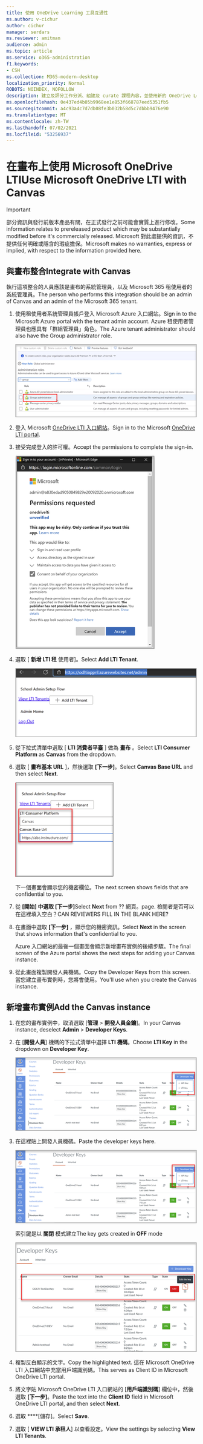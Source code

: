 ```yaml
---
title: 使用 OneDrive Learning 工具互通性
ms.author: v-cichur
author: cichur
manager: serdars
ms.reviewer: amitman
audience: admin
ms.topic: article
ms.service: o365-administration
f1.keywords:
- CSH
ms.collection: M365-modern-desktop
localization_priority: Normal
ROBOTS: NOINDEX, NOFOLLOW
description: 建立及評分工作分派、組建及 curate 課程內容，並使用新的 OneDrive Learning 工具互通性應用程式即時共同作業。
ms.openlocfilehash: 0e437ed4b05b9968ee1e853f668787eed5351fb5
ms.sourcegitcommit: a4c93a4c7d7db08fe3b032b58d5c7dbbb9476e90
ms.translationtype: MT
ms.contentlocale: zh-TW
ms.lasthandoff: 07/02/2021
ms.locfileid: "53256937"
---
```

# <a name="use-microsoft-onedrive-lti-with-canvas"></a><span data-ttu-id="885a0-103">在畫布上使用 Microsoft OneDrive LTI</span><span class="sxs-lookup"><span data-stu-id="885a0-103">Use Microsoft OneDrive LTI with Canvas</span></span>

> [!IMPORTANT]
> <span data-ttu-id="885a0-104">部分資訊與發行前版本產品有關，在正式發行之前可能會實質上進行修改。</span><span class="sxs-lookup"><span data-stu-id="885a0-104">Some information relates to prereleased product which may be substantially modified before it's commercially released.</span></span> <span data-ttu-id="885a0-105">Microsoft 對此處提供的資訊，不提供任何明確或隱含的瑕疵擔保。</span><span class="sxs-lookup"><span data-stu-id="885a0-105">Microsoft makes no warranties, express or implied, with respect to the information provided here.</span></span>

## <a name="integrate-with-canvas"></a><span data-ttu-id="885a0-106">與畫布整合</span><span class="sxs-lookup"><span data-stu-id="885a0-106">Integrate with Canvas</span></span>

<span data-ttu-id="885a0-107">執行這項整合的人員應該是畫布的系統管理員，以及 Microsoft 365 租使用者的系統管理員。</span><span class="sxs-lookup"><span data-stu-id="885a0-107">The person who performs this integration should be an admin of Canvas and an admin of the Microsoft 365 tenant.</span></span>

1. <span data-ttu-id="885a0-108">使用租使用者系統管理員帳戶登入 Microsoft Azure 入口網站。</span><span class="sxs-lookup"><span data-stu-id="885a0-108">Sign in to the Microsoft Azure portal with the tenant admin account.</span></span> <span data-ttu-id="885a0-109">Azure 租使用者管理員也應具有「群組管理員」角色。</span><span class="sxs-lookup"><span data-stu-id="885a0-109">The Azure tenant administrator should also have the Group administrator role.</span></span>

    ![群組管理員高亮顯示](../media/lti-media/lti-group-admin.png)

2. <span data-ttu-id="885a0-111">登入 Microsoft [OneDrive LTI 入口網站](https://odltiappnl.azurewebsites.net/admin)。</span><span class="sxs-lookup"><span data-stu-id="885a0-111">Sign in to the Microsoft [OneDrive LTI portal](https://odltiappnl.azurewebsites.net/admin).</span></span>

3. <span data-ttu-id="885a0-112">接受完成登入的許可權。</span><span class="sxs-lookup"><span data-stu-id="885a0-112">Accept the permissions to complete the sign-in.</span></span>

    ![接受許可權](../media/lti-media/lti-permissions.png)

4. <span data-ttu-id="885a0-114">選取 [ **新增 LTI 租** 使用者]。</span><span class="sxs-lookup"><span data-stu-id="885a0-114">Select **Add LTI Tenant**.</span></span>

     ![新增 LTI 租使用者](../media/lti-media/lti-add-tenant.png)

5. <span data-ttu-id="885a0-116">從下拉式清單中選取 [ **LTI 消費者平臺** ] 做為 **畫布** 。</span><span class="sxs-lookup"><span data-stu-id="885a0-116">Select **LTI Consumer Platform** as **Canvas** from the dropdown.</span></span>

6. <span data-ttu-id="885a0-117">選取 [ **畫布基本 URL** ]，然後選取 **[下一步]**。</span><span class="sxs-lookup"><span data-stu-id="885a0-117">Select **Canvas Base URL** and then select **Next**.</span></span>

    ![選取 [畫布] 和 [新增基礎 URL]](../media/lti-media/lti-canvas-base-url.png)

   <span data-ttu-id="885a0-119">下一個畫面會顯示您的機密欄位。</span><span class="sxs-lookup"><span data-stu-id="885a0-119">The next screen shows fields that are confidential to you.</span></span>

7. <span data-ttu-id="885a0-120">從 **[開始] 中選取 [下一步]**</span><span class="sxs-lookup"><span data-stu-id="885a0-120">Select **Next** from ??</span></span> <span data-ttu-id="885a0-121">網頁。</span><span class="sxs-lookup"><span data-stu-id="885a0-121">page.</span></span> <span data-ttu-id="885a0-122">檢閱者是否可以在這裡填入空白？</span><span class="sxs-lookup"><span data-stu-id="885a0-122">CAN REVIEWERS FILL IN THE BLANK HERE?</span></span>

8. <span data-ttu-id="885a0-123">在畫面中選取 **[下一步]** ，顯示您的機密資訊。</span><span class="sxs-lookup"><span data-stu-id="885a0-123">Select **Next** in the screen that shows information that's confidential to you.</span></span>

   <span data-ttu-id="885a0-124">Azure 入口網站的最後一個畫面會顯示新增畫布實例的後續步驟。</span><span class="sxs-lookup"><span data-stu-id="885a0-124">The final screen of the Azure portal shows the next steps for adding your Canvas instance.</span></span>

9. <span data-ttu-id="885a0-125">從此畫面複製開發人員機碼。</span><span class="sxs-lookup"><span data-stu-id="885a0-125">Copy the Developer Keys from this screen.</span></span> <span data-ttu-id="885a0-126">當您建立畫布實例時，您將會使用。</span><span class="sxs-lookup"><span data-stu-id="885a0-126">You'll use when you create the Canvas instance.</span></span>

## <a name="add-the-canvas-instance"></a><span data-ttu-id="885a0-127">新增畫布實例</span><span class="sxs-lookup"><span data-stu-id="885a0-127">Add the Canvas instance</span></span>

1. <span data-ttu-id="885a0-128">在您的畫布實例中，取消選取 [**管理**  >  **開發人員金鑰**]。</span><span class="sxs-lookup"><span data-stu-id="885a0-128">In your Canvas instance, deselect **Admin** > **Developer Keys**.</span></span>

2. <span data-ttu-id="885a0-129">在 [**開發人員**] 機碼的下拉式清單中選擇 **LTI 機碼**。</span><span class="sxs-lookup"><span data-stu-id="885a0-129">Choose **LTI Key** in the dropdown on **Developer Key**.</span></span>

   ![取得 LTI 開發人員金鑰](../media/lti-media/lti-developer-keys.png)

3. <span data-ttu-id="885a0-131">在這裡貼上開發人員機碼。</span><span class="sxs-lookup"><span data-stu-id="885a0-131">Paste the developer keys here.</span></span>

     ![貼上開發人員機碼](../media/lti-media/lti-developer-keys.png)

   <span data-ttu-id="885a0-133">索引鍵是以 **關閉** 模式建立</span><span class="sxs-lookup"><span data-stu-id="885a0-133">The key gets created in **OFF** mode</span></span>

   ![在關閉模式中建立的開發人員機碼](../media/lti-media/lti-copy-developer-keys.png)

4. <span data-ttu-id="885a0-135">複製反白顯示的文字。</span><span class="sxs-lookup"><span data-stu-id="885a0-135">Copy the highlighted text.</span></span>
    <span data-ttu-id="885a0-136">這在 Microsoft OneDrive LTI 入口網站中充當用戶端識別碼。</span><span class="sxs-lookup"><span data-stu-id="885a0-136">This serves as Client ID in Microsoft OneDrive LTI portal.</span></span>

5. <span data-ttu-id="885a0-137">將文字貼 Microsoft OneDrive LTI 入口網站的 [**用戶端識別碼**] 欄位中，然後選取 **[下一步]**。</span><span class="sxs-lookup"><span data-stu-id="885a0-137">Paste the text into the **Client ID** field in Microsoft OneDrive LTI portal, and then select **Next**.</span></span>

6. <span data-ttu-id="885a0-138">選取 \*\*\*\*[儲存]。</span><span class="sxs-lookup"><span data-stu-id="885a0-138">Select **Save**.</span></span>

7. <span data-ttu-id="885a0-139">選取 [ **VIEW LTI 承租人**] 以查看設定。</span><span class="sxs-lookup"><span data-stu-id="885a0-139">View the settings by selecting **View LTI Tenants**.</span></span>
